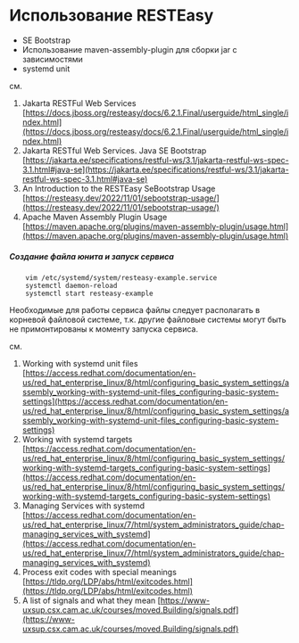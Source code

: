 Использование RESTEasy
=======================
* SE Bootstrap
* Использование maven-assembly-plugin для сборки jar с зависимостями
* systemd unit

см.  
1. Jakarta RESTFul Web Services [https://docs.jboss.org/resteasy/docs/6.2.1.Final/userguide/html_single/index.html](https://docs.jboss.org/resteasy/docs/6.2.1.Final/userguide/html_single/index.html)  
2. Jakarta RESTful Web Services. Java SE Bootstrap [https://jakarta.ee/specifications/restful-ws/3.1/jakarta-restful-ws-spec-3.1.html#java-se](https://jakarta.ee/specifications/restful-ws/3.1/jakarta-restful-ws-spec-3.1.html#java-se)  
3. An Introduction to the RESTEasy SeBootstrap Usage [https://resteasy.dev/2022/11/01/sebootstrap-usage/](https://resteasy.dev/2022/11/01/sebootstrap-usage/)  
4. Apache Maven Assembly Plugin Usage [https://maven.apache.org/plugins/maven-assembly-plugin/usage.html](https://maven.apache.org/plugins/maven-assembly-plugin/usage.html)  


##### Создание файла юнита и запуск сервиса

```
	vim /etc/systemd/system/resteasy-example.service
	systemctl daemon-reload
	systemctl start resteasy-example
```
Необходимые для работы сервиса файлы следует располагать в корневой файловой системе, т.к. другие файловые системы могут быть не примонтированы к моменту запуска сервиса.  

см.  
1. Working with systemd unit files [https://access.redhat.com/documentation/en-us/red_hat_enterprise_linux/8/html/configuring_basic_system_settings/assembly_working-with-systemd-unit-files_configuring-basic-system-settings](https://access.redhat.com/documentation/en-us/red_hat_enterprise_linux/8/html/configuring_basic_system_settings/assembly_working-with-systemd-unit-files_configuring-basic-system-settings)  
2.  Working with systemd targets [https://access.redhat.com/documentation/en-us/red_hat_enterprise_linux/8/html/configuring_basic_system_settings/working-with-systemd-targets_configuring-basic-system-settings](https://access.redhat.com/documentation/en-us/red_hat_enterprise_linux/8/html/configuring_basic_system_settings/working-with-systemd-targets_configuring-basic-system-settings)  
3. Managing Services with systemd [https://access.redhat.com/documentation/en-us/red_hat_enterprise_linux/7/html/system_administrators_guide/chap-managing_services_with_systemd](https://access.redhat.com/documentation/en-us/red_hat_enterprise_linux/7/html/system_administrators_guide/chap-managing_services_with_systemd)  
4. Process exit codes with special meanings [https://tldp.org/LDP/abs/html/exitcodes.html](https://tldp.org/LDP/abs/html/exitcodes.html)  
3. A list of signals and what they mean [https://www-uxsup.csx.cam.ac.uk/courses/moved.Building/signals.pdf](https://www-uxsup.csx.cam.ac.uk/courses/moved.Building/signals.pdf)  
